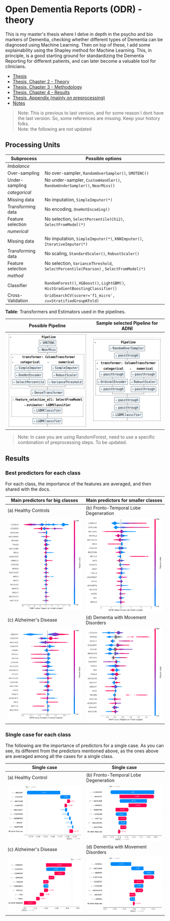 # Open Dementia Reports (ODR) - theory

This is my master's thesis where I delve in depth in the psycho and bio markers of Dementia, checking whether different types of Dementia can be diagnosed using Machine Learning. Then on top of these, I add some explainability using the Shapley method for Machine Learning. This, in principle, is a good starting ground for standardizing the Dementia Reporting for different patients, and can later become a valuable tool for clinicians. 


- [Thesis](results/Thesis.pdf)
- [Thesis, Chapter 2 - Theory](results/Chapter2.pdf)
- [Thesis, Chapter 3 - Methodology](results/Chapter3.pdf)
- [Thesis, Chapter 4 - Results](results/Chapter4.pdf)
- [Thesis, Appendix (mainly on preprocessing)](results/Appendix.pdf)
- [Notes](notes.md)



> Note: This is previous to last version, and for some reason I dont have the last version. So, some references are missing. Keep your history folks.  
> Note: the following are not updated

## Processing Units

| Subprocess        | Possible options                                                                      |
| ----------------- | ------------------------------------------------------------------------------------- |
| _Imbalance_       |                                                                                       |
| Over-sampling     | No over-sampler, `RandomOverSampler()`, `SMOTENC()`                                   |
| Under-sampling    | No under-sampler, `CustomHandler()`, `RandomUnderSampler()`, `NearMiss()`             |
| _categorical_     |                                                                                       |
| Missing data      | No imputation, `SimpleImputer(*)`                                                     |
| Transforming data | No encoding, `OneHotEncoding()`                                                       |
| Feature selection | No selection, `SelectPercentile(Chi2)`, `SelectFromModel(*)`                          |
| _numerical_       |                                                                                       |
| Missing data      | No imputation, `SimpleImputer(*)`, `KNNImputer()`, `IterativeImputer(*)`              |
| Transforming data | No scaling, `StandardScaler()`, `RobustScaler()`                                      |
| Feature selection | No selection, `VarianceThreshold`, `SelectPercentile(Pearson)` , `SelectFromModel(*)` |
| _method_          |                                                                                       |
| Classifier        | `RandomForest()`, `XGBoost()`, `LightGBM()`, `HistGradientBoostingClassifier()`       |
| Cross-Validation  | `GridSearchCV(scorer='f1_micro', cv=StratifiedGroupKFold)`                            |

<b>Table</b>: Transformers and Estimators used in the pipelines.

| Possible Pipeline                             | Sample selected Pipeline for ADNI       |
| --------------------------------------------- | --------------------------------------- |
| ![Vanilla Pipeline](docs/VanillaPipeline.png) | ![Selected Best](docs/SelectedBest.png) |

> Note: In case you are using RandomForest, need to use a specific combination of preprocessing steps. To be updated.


## Results

### Best predictors for each class

For each class, the importance of the features are averaged, and then shared with the docs.

| Main predictors for big classes       | Main predictors for smaller classes   |
| ------------------------------------- | ------------------------------------- |
| (a) Healthy Controls                  | (b) Fronto-Temporal Lobe Degeneration |
| ![Healthy Controls](docs/nacc-HC.png) | ![FTLD.](docs/nacc-FTLD.png)          |
| (c) Alzheimer's Disease               | (d) Dementia with Movement Disorders  |
| ![AD.](docs/nacc-AD.png)              | ![DwMD.](docs/nacc-DwMD.png)          |

### Single case for each class

The following are the importance of predictors for a single case. As you can see, its different from the predictors mentioned above, as the ones above are averaged among all the cases for a single class.

| Single case                           | Single case                           |
| ------------------------------------- | ------------------------------------- |
| (a) Healthy Control                   | (b) Fronto-Temporal Lobe Degeneration |
| ![Healthy Controls](docs/case-HC.png) | ![FTLD.](docs/case-FTLD.png)          |
| (c) Alzheimer's Disease               | (d) Dementia with Movement Disorders  |
| ![AD.](docs/case-AD.png)              | ![DwMD.](docs/case-DwMD.png)          |
